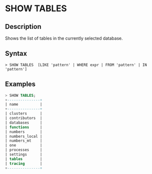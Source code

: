 # **SHOW TABLES**

## **Description**

Shows the list of tables in the currently selected database.

## **Syntax**

```
> SHOW TABLES  [LIKE 'pattern' | WHERE expr | FROM 'pattern' | IN 'pattern']
```

## **Examples**

```sql
> SHOW TABLES;
+---------------+
| name          |
+---------------+
| clusters      |
| contributors  |
| databases     |
| functions     |
| numbers       |
| numbers_local |
| numbers_mt    |
| one           |
| processes     |
| settings      |
| tables        |
| tracing       |
+---------------+
```
